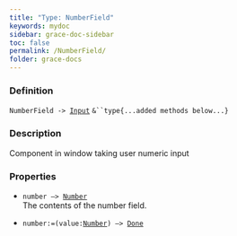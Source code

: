 ```yaml
---
title: "Type: NumberField"
keywords: mydoc
sidebar: grace-doc-sidebar
toc: false
permalink: /NumberField/
folder: grace-docs
---
```


### Definition
`NumberField -> `[`Input`](/grace-documentation/Input) `&``type{...added methods below...}`

### Description
Component in window taking user numeric input

### Properties
- `number —> `[`Number`]({{site.baseurl}}/404)  
The contents of the number field.
  
- `number:=(value:`[`Number`]({{site.baseurl}}/404)`) —> `[`Done`]({{site.baseurl}}/404)  
  
